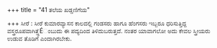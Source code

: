 +++
title = "41 ತಲೆಯ ಖಡ್ಡಣಿಗೆಯ"

+++
ಸೀರೆ : ಸೀರೆ ಕುಮಾರವ್ಯಾಸನ ಕಾಲದಲ್ಲಿ ಗಂಡಸರು ಹಾಗೂ ಹೆಂಗಸರು ಇಬ್ಬರೂ ಧರಿಸುತ್ತಿದ್ದ ವಸ್ತ್ರರೂಪವಾಗಿತ್ತ್ತೆÉಂಬುದು ಈ ಪದ್ಯದಿಂದ ತಿಳಿದುಬರುತ್ತದೆ. ನಂತರ ಯಾವಾಗಲೋ ಅದು ಕೇವಲ ಸ್ತ್ರೀಯರು ಉಡುವ ತೊಡಿಗೆ ಎಂದಾಗಿರಬೇಕು.